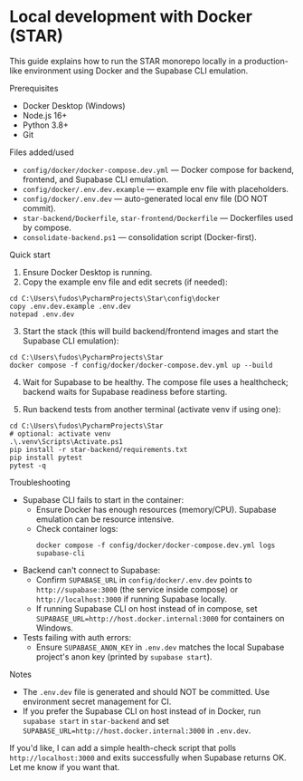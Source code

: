 # Local development with Docker (STAR)

This guide explains how to run the STAR monorepo locally in a production-like environment using Docker and the Supabase CLI emulation.

Prerequisites

- Docker Desktop (Windows)
- Node.js 16+
- Python 3.8+
- Git

Files added/used

- `config/docker/docker-compose.dev.yml` — Docker compose for backend, frontend, and Supabase CLI emulation.
- `config/docker/.env.dev.example` — example env file with placeholders.
- `config/docker/.env.dev` — auto-generated local env file (DO NOT commit).
- `star-backend/Dockerfile`, `star-frontend/Dockerfile` — Dockerfiles used by compose.
- `consolidate-backend.ps1` — consolidation script (Docker-first).

Quick start

1. Ensure Docker Desktop is running.
2. Copy the example env file and edit secrets (if needed):

```pwsh
cd C:\Users\fudos\PycharmProjects\Star\config\docker
copy .env.dev.example .env.dev
notepad .env.dev
```

3. Start the stack (this will build backend/frontend images and start the Supabase CLI emulation):

```pwsh
cd C:\Users\fudos\PycharmProjects\Star
docker compose -f config/docker/docker-compose.dev.yml up --build
```

4. Wait for Supabase to be healthy. The compose file uses a healthcheck; backend waits for Supabase readiness before starting.

5. Run backend tests from another terminal (activate venv if using one):

```pwsh
cd C:\Users\fudos\PycharmProjects\Star
# optional: activate venv
.\.venv\Scripts\Activate.ps1
pip install -r star-backend/requirements.txt
pip install pytest
pytest -q
```

Troubleshooting

- Supabase CLI fails to start in the container:
  - Ensure Docker has enough resources (memory/CPU). Supabase emulation can be resource intensive.
  - Check container logs:
    ```pwsh
    docker compose -f config/docker/docker-compose.dev.yml logs supabase-cli
    ```
- Backend can't connect to Supabase:
  - Confirm `SUPABASE_URL` in `config/docker/.env.dev` points to `http://supabase:3000` (the service inside compose) or `http://localhost:3000` if running Supabase locally.
  - If running Supabase CLI on host instead of in compose, set `SUPABASE_URL=http://host.docker.internal:3000` for containers on Windows.
- Tests failing with auth errors:
  - Ensure `SUPABASE_ANON_KEY` in `.env.dev` matches the local Supabase project's anon key (printed by `supabase start`).

Notes

- The `.env.dev` file is generated and should NOT be committed. Use environment secret management for CI.
- If you prefer the Supabase CLI on host instead of in Docker, run `supabase start` in `star-backend` and set `SUPABASE_URL=http://host.docker.internal:3000` in `.env.dev`.

If you'd like, I can add a simple health-check script that polls `http://localhost:3000` and exits successfully when Supabase returns OK. Let me know if you want that.

